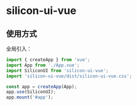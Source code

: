 # silicon-ui-vue

## 使用方式

全局引入：
```javascript
import { createApp } from 'vue';
import App from './App.vue';
import SiliconUI from 'silicon-ui-vue';
import 'silicon-ui-vue/dist/silicon-ui-vue.css';

const app = createApp(App);
app.use(SiliconUI);
app.mount('#app');
```
